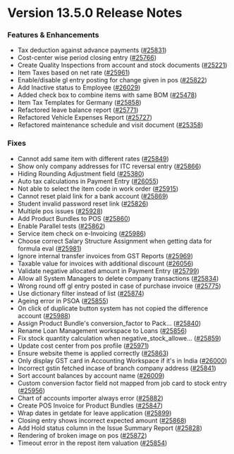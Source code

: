 # Version 13.5.0 Release Notes

### Features & Enhancements

- Tax deduction against advance payments ([#25831](https://github.com/netmanthan/shoperho/pull/25831))
- Cost-center wise period closing entry ([#25766](https://github.com/netmanthan/shoperho/pull/25766))
- Create Quality Inspections from account and stock documents ([#25221](https://github.com/netmanthan/shoperho/pull/25221))
- Item Taxes based on net rate ([#25961](https://github.com/netmanthan/shoperho/pull/25961))
- Enable/disable gl entry posting for change given in pos ([#25822](https://github.com/netmanthan/shoperho/pull/25822))
- Add Inactive status to Employee ([#26029](https://github.com/netmanthan/shoperho/pull/26029))
- Added check box to combine items with same BOM ([#25478](https://github.com/netmanthan/shoperho/pull/25478))
- Item Tax Templates for Germany ([#25858](https://github.com/netmanthan/shoperho/pull/25858))
- Refactored leave balance report ([#25771](https://github.com/netmanthan/shoperho/pull/25771))
- Refactored Vehicle Expenses Report ([#25727](https://github.com/netmanthan/shoperho/pull/25727))
- Refactored maintenance schedule and visit document ([#25358](https://github.com/netmanthan/shoperho/pull/25358))

### Fixes

- Cannot add same item with different rates ([#25849](https://github.com/netmanthan/shoperho/pull/25849))
- Show only company addresses for ITC reversal entry ([#25866](https://github.com/netmanthan/shoperho/pull/25866))
- Hiding Rounding Adjustment field ([#25380](https://github.com/netmanthan/shoperho/pull/25380))
- Auto tax calculations in Payment Entry ([#26055](https://github.com/netmanthan/shoperho/pull/26055))
- Not able to select the item code in work order ([#25915](https://github.com/netmanthan/shoperho/pull/25915))
- Cannot reset plaid link for a bank account ([#25869](https://github.com/netmanthan/shoperho/pull/25869))
- Student invalid password reset link ([#25826](https://github.com/netmanthan/shoperho/pull/25826))
- Multiple pos issues ([#25928](https://github.com/netmanthan/shoperho/pull/25928))
- Add Product Bundles to POS ([#25860](https://github.com/netmanthan/shoperho/pull/25860))
- Enable Parallel tests ([#25862](https://github.com/netmanthan/shoperho/pull/25862))
- Service item check on e-Invoicing ([#25986](https://github.com/netmanthan/shoperho/pull/25986))
- Choose correct Salary Structure Assignment when getting data for formula eval ([#25981](https://github.com/netmanthan/shoperho/pull/25981))
- Ignore internal transfer invoices from GST Reports ([#25969](https://github.com/netmanthan/shoperho/pull/25969))
- Taxable value for invoices with additional discount ([#26056](https://github.com/netmanthan/shoperho/pull/26056))
- Validate negative allocated amount in Payment Entry ([#25799](https://github.com/netmanthan/shoperho/pull/25799))
- Allow all System Managers to delete company transactions ([#25834](https://github.com/netmanthan/shoperho/pull/25834))
- Wrong round off gl entry posted in case of purchase invoice ([#25775](https://github.com/netmanthan/shoperho/pull/25775))
- Use dictionary filter instead of list ([#25874](https://github.com/netmanthan/shoperho/pull/25874))
- Ageing error in PSOA ([#25855](https://github.com/netmanthan/shoperho/pull/25855))
- On click of duplicate button system has not copied the difference account ([#25988](https://github.com/netmanthan/shoperho/pull/25988))
- Assign Product Bundle's conversion_factor to Pack… ([#25840](https://github.com/netmanthan/shoperho/pull/25840))
- Rename Loan Management workspace to Loans ([#25856](https://github.com/netmanthan/shoperho/pull/25856))
- Fix stock quantity calculation when negative_stock_allowe… ([#25859](https://github.com/netmanthan/shoperho/pull/25859))
- Update cost center from pos profile ([#25971](https://github.com/netmanthan/shoperho/pull/25971))
- Ensure website theme is applied correctly ([#25863](https://github.com/netmanthan/shoperho/pull/25863))
- Only display GST card in Accounting Workspace if it's in India ([#26000](https://github.com/netmanthan/shoperho/pull/26000))
- Incorrect gstin fetched incase of branch company address ([#25841](https://github.com/netmanthan/shoperho/pull/25841))
- Sort account balances by account name ([#26009](https://github.com/netmanthan/shoperho/pull/26009))
- Custom conversion factor field not mapped from job card to stock entry ([#25956](https://github.com/netmanthan/shoperho/pull/25956))
- Chart of accounts importer always error ([#25882](https://github.com/netmanthan/shoperho/pull/25882))
- Create POS Invoice for Product Bundles ([#25847](https://github.com/netmanthan/shoperho/pull/25847))
- Wrap dates in getdate for leave application ([#25899](https://github.com/netmanthan/shoperho/pull/25899))
- Closing entry shows incorrect expected amount ([#25868](https://github.com/netmanthan/shoperho/pull/25868))
- Add Hold status column in the Issue Summary Report ([#25828](https://github.com/netmanthan/shoperho/pull/25828))
- Rendering of broken image on pos ([#25872](https://github.com/netmanthan/shoperho/pull/25872))
- Timeout error in the repost item valuation ([#25854](https://github.com/netmanthan/shoperho/pull/25854))